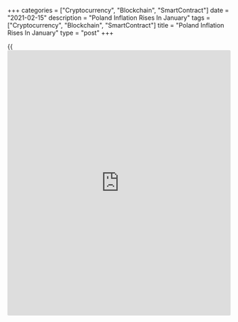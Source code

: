 +++
categories = ["Cryptocurrency", "Blockchain", "SmartContract"]
date = "2021-02-15"
description = "Poland Inflation Rises In January"
tags = ["Cryptocurrency", "Blockchain", "SmartContract"]
title = "Poland Inflation Rises In January"
type = "post"
+++

{{<iframe id="large-banner" src="https://www.bounty.group/#slide=4.0" width="100%" height="600" scrolling="no" style="border: 0px solid rgb(216, 221, 230); border-radius: 3px;">}}

Poland's consumer price inflation rose in January, preliminary data from
Statistics Poland showed on Monday.

The consumer price index rose 2.7 percent year-on-year in January,
following a 2.4 percent increase in December. Economists had expected
the inflation to remain at 2.4 percent.

Prices for food and non-alcoholic beverages, tobacco grew 1.3 percent
yearly in January and those of dwelling gained by 6.4 percent.

Meanwhile, prices for transport declined 3.7 percent.

On a month-on-month basis, consumer prices rose 1.2 percent in January,
following a 0.1 percent rise in previous month.

For comments and feedback [contact](https://www.playgroundfx.com/contact/): editorial@rtt[news](https://www.letsplayfx.com/blog/forex-news-website/).com

[Economic News][1]

 **What parts of the world are seeing the best (and worst) economic
performances lately? Click[here][2] to check out our [Econ Scorecard][2]
and find out! See up-to-the-moment [ranking](https://www.playgroundfx.com/blog/crypto-exchange-ranking/)s for the best and worst
performers in [GDP][3], [unemployment rate][4], [inflation][5] and much
more.**

   1. www.rtt[news](https://www.letsplayfx.com/blog/forex-news-website/).com/Content/EconomicNews.aspx
   2. www.rtt[news](https://www.letsplayfx.com/blog/forex-news-website/).com/economic-scorecard/world-rank/retail-sales/highest-performance.aspx
   3. www.rtt[news](https://www.letsplayfx.com/blog/forex-news-website/).com/economic-scorecard/world-rank/GDP/highest-performance.aspx
   4. www.rtt[news](https://www.letsplayfx.com/blog/forex-news-website/).com/economic-scorecard/world-rank/unemployment-rate/lowest-performance.aspx
   5. www.rtt[news](https://www.letsplayfx.com/blog/forex-news-website/).com/economic-scorecard/world-rank/CPI/highest-performance.aspx